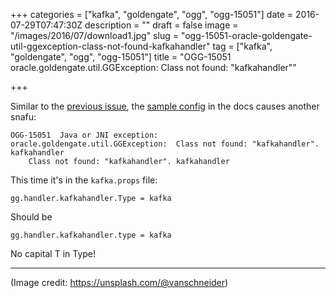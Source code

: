 +++
categories = ["kafka", "goldengate", "ogg", "ogg-15051"]
date = 2016-07-29T07:47:30Z
description = ""
draft = false
image = "/images/2016/07/download1.jpg"
slug = "ogg-15051-oracle-goldengate-util-ggexception-class-not-found-kafkahandler"
tag = ["kafka", "goldengate", "ogg", "ogg-15051"]
title = "OGG-15051 oracle.goldengate.util.GGException:  Class not found: \"kafkahandler\""

+++

Similar to the [previous issue](http://rmoff.net/2016/07/28/ogg-class-not-found-com-company-kafka-customproducerrecord/), the [sample config](http://docs.oracle.com/goldengate/bd1221/gg-bd/GADBD/GUID-2561CA12-9BAC-454B-A2E3-2D36C5C60EE5.htm#GADBD457) in the docs causes another snafu: 

```
OGG-15051  Java or JNI exception:
oracle.goldengate.util.GGException:  Class not found: "kafkahandler". kafkahandler
 	Class not found: "kafkahandler". kafkahandler
```

This time it's in the `kafka.props` file: 

```
gg.handler.kafkahandler.Type = kafka
```

Should be
```
gg.handler.kafkahandler.type = kafka
```

No capital T in Type!

---

(Image credit: https://unsplash.com/@vanschneider)
